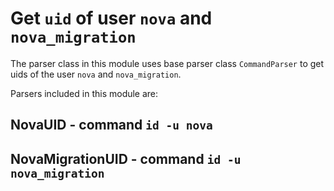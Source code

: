 Get ``uid`` of user ``nova`` and ``nova_migration``
===================================================

The parser class in this module uses base parser class
``CommandParser`` to get uids of the user ``nova`` and
``nova_migration``.

Parsers included in this module are:

NovaUID - command ``id -u nova``
--------------------------------

NovaMigrationUID - command ``id -u nova_migration``
---------------------------------------------------